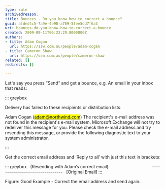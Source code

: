 ```yaml
---
type: rule
archivedreason: 
title: Bounces - Do you know how to correct a bounce?
guid: afded4c5-7a9e-4e98-a769-5fee5dd7f6a3
uri: bounces-do-you-know-how-to-correct-a-bounce
created: 2009-09-11T06:23:29.0000000Z
authors:
- title: Adam Cogan
  url: https://ssw.com.au/people/adam-cogan
- title: Cameron Shaw
  url: https://ssw.com.au/people/cameron-shaw
related: []
redirects: []

---
```


Let's say you press “Send” and get a bounce, e.g. An email in your inbox that reads:


::: greybox

Delivery has failed to these recipients or distribution lists:

Adam Cogan ([<mark>ada</mark><mark>m@northwind.com</mark>](mailto&#58;adam@northwind.com))
The recipient's e-mail address was not found in the recipient's e-mail system. Microsoft Exchange will not try to redeliver this message for you. Please check the e-mail address and try resending this message, or provide the following diagnostic text to your system administrator.

:::


Get the correct email address and ‘Reply to all’ with just this text in brackets:


::: greybox
  (Resending with Adam’s correct email)
                                
  ---------------------------------
  [Original Email]
:::

Figure: Good Example - Correct the email address and send again. 
<!--endintro-->
